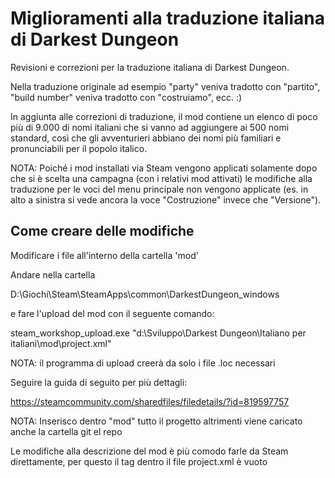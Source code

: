 # Miglioramenti alla traduzione italiana di Darkest Dungeon

Revisioni e correzioni per la traduzione italiana di Darkest Dungeon.

Nella traduzione originale ad esempio "party" veniva tradotto con "partito", "build number" veniva tradotto con "costruiamo", ecc. :)

In aggiunta alle correzioni di traduzione, il mod contiene un elenco di poco più di 9.000 di nomi italiani che si vanno ad aggiungere ai 500 nomi standard, così che gli avventurieri abbiano dei nomi più familiari e pronunciabili per il popolo italico.

NOTA: Poiché i mod installati via Steam vengono applicati solamente dopo che si è scelta una campagna (con i relativi mod attivati) le modifiche alla traduzione per le voci del menu principale non vengono applicate (es. in alto a sinistra si vede ancora la voce "Costruzione" invece che "Versione").

## Come creare delle modifiche

Modificare i file all'interno della cartella 'mod'

Andare nella cartella

D:\Giochi\Steam\SteamApps\common\DarkestDungeon\_windows

e fare l'upload del mod con il seguente comando:

steam_workshop_upload.exe "d:\Sviluppo\Darkest Dungeon\Italiano per italiani\mod\project.xml"

NOTA: il programma di upload creerà da solo i file .loc necessari

Seguire la guida di seguito per più dettagli:

https://steamcommunity.com/sharedfiles/filedetails/?id=819597757

NOTA: Inserisco dentro "mod" tutto il progetto altrimenti viene caricato anche la cartella git el repo

Le modifiche alla descrizione del mod è più comodo farle da Steam direttamente, per questo il tag <ItemDescription> dentro il file project.xml è vuoto